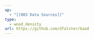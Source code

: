 ```yaml
---
up:
  - "[[003 Data Sources]]"
type:
  - wood_density
url: https://github.com/dfalster/baad
---
```

